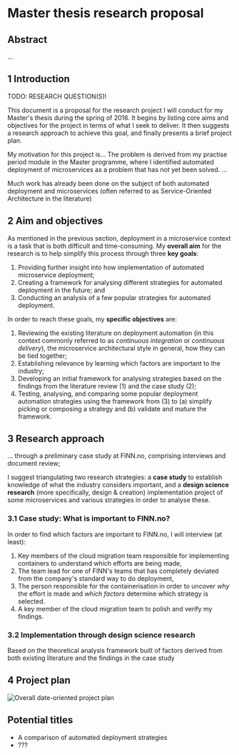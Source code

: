 # Master thesis research proposal

## Abstract

…

## 1 Introduction

TODO: RESEARCH QUESTION(S)!

This document is a proposal for the research project I will conduct for my Master's thesis during the spring of 2016. It begins by listing core aims and objectives for the project in terms of what I seek to deliver. It then suggests a research approach to achieve this goal, and finally presents a brief project plan.

My motivation for this project is… The problem is derived from my practise period module in the Master programme, where I identified automated deployment of microservices as a problem that has not yet been solved. …

Much work has already been done on the subject of both automated deployment and microservices (often referred to as Service-Oriented Architecture in the literature)

## 2 Aim and objectives

As mentioned in the previous section, deployment in a microservice context is a task that is both difficult and time-consuming. My __overall aim__ for the research is to help simplify this process through three __key goals__:

1. Providing further insight into how implementation of automated microservice deployment;
2. Creating a framework for analysing different strategies for automated deployment in the future; and
3. Conducting an analysis of a few popular strategies for automated deployment.

In order to reach these goals, my __specific objectives__ are:

1. Reviewing the existing literature on deployment automation (in this context commonly referred to as _continuous integration_ or _continuous delivery_), the microservice architectural style in general, how they can be tied together;
2. Establishing relevance by learning which factors are important to the industry;
3. Developing an initial framework for analysing strategies based on the findings from the literature review (1) and the case study (2);
4. Testing, analysing, and comparing some popular deployment automation strategies using the framework from (3) to (a) simplify picking or composing a strategy and (b) validate and mature the framework.

## 3 Research approach

… through a preliminary case study at FINN.no, comprising interviews and document review;

I suggest triangulating two research strategies: a __case study__ to establish knowledge of what the industry considers important, and a __design science research__ (more specifically, design &amp; creation) implementation project of some microservices and various strategies in order to analyse these.

### 3.1 Case study: What is important to FINN.no?

In order to find which factors are important to FINN.no, I will interview (at least):

1. Key members of the cloud migration team responsible for implementing containers to understand which efforts are being made,
2. The team lead for one of FINN's teams that has completely deviated from the company's standard way to do deployment,
3. The person responsible for the containerisation in order to uncover _why_ the effort is made and _which factors_ determine which strategy is selected.
4. A key member of the cloud migration team to polish and verify my findings.

### 3.2 Implementation through design science research

Based on the theoretical analysis framework built of factors derived from both existing literature and the findings in the case study

## 4 Project plan

![Overall date-oriented project plan](http://img.ctrlv.in/img/16/01/15/56998070a7525.png)

## Potential titles

- A comparison of automated deployment strategies
- ???
